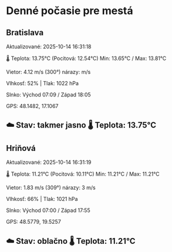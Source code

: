 ﻿# Denné počasie pre mestá

## Bratislava
Aktualizované: 2025-10-14 16:31:18

🌡️ Teplota: 13.75°C 
(Pocitová: 12.54°C)
Min: 13.65°C / Max: 13.81°C

Vietor: 4.12 m/s    (300°) 
nárazy:  m/s

Vlhkosť: 52% | Tlak: 1022 hPa

Slnko: Východ 07:09 / Západ 18:05

GPS: 48.1482, 17.1067

☁️ Stav: takmer jasno        🌡️ Teplota: 13.75°C
---

## Hriňová
Aktualizované: 2025-10-14 16:31:19

🌡️ Teplota: 11.21°C 
(Pocitová: 10.11°C)
Min: 11.21°C / Max: 11.21°C

Vietor: 1.83 m/s (309°)
nárazy: 3 m/s

Vlhkosť: 66% | Tlak: 1021 hPa

Slnko: Východ 07:00 / Západ 17:55

GPS: 48.5779, 19.5257

☁️ Stav: oblačno        🌡️ Teplota: 11.21°C
---
